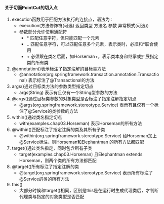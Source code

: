 #### 关于切面PointCut的切入点
1. execution函数用于匹配方法执行的连接点，语法为：
    - execution(方法修饰符(可选)  返回类型  方法名  参数  异常模式(可选))
    - 参数部分允许使用通配符
        - \*  匹配任意字符，但只能匹配一个元素
        - .. 匹配任意字符，可以匹配任意多个元素，表示类时，必须和*联合使用
        - \+  必须跟在类名后面，如Horseman+，表示类本身和继承或扩展指定类的所有类
2. @annotation()表示标注了指定注解的目标类方法
    - @annotation(org.springframework.transaction.annotation.Transactional) 表示标注了@Transactional的方法
3. args()通过目标类方法的参数类型指定切点
    - args(String) 表示有且仅有一个String型参数的方法
4. @args()通过目标类参数的对象类型是否标注了指定注解指定切点
    - @args(org.springframework.stereotype.Service) 表示有且仅有一个标注了@Service的类参数的方法
5. within()通过类名指定切点
    - with(examples.chap03.Horseman) 表示Horseman的所有方法
6. @within()匹配标注了指定注解的类及其所有子类
    - @within(org.springframework.stereotype.Service) 给Horseman加上@Service标注，则Horseman和Elephantman 的所有方法都匹配
7. target()通过类名指定，同时包含所有子类
    - target(examples.chap03.Horseman)  且Elephantman extends Horseman，则两个类的所有方法都匹配
8. @target()所有标注了指定注解的类
    - @target(org.springframework.stereotype.Service) 表示所有标注了@Service的类的所有方法
9. this()
    - 大部分时候和target()相同，区别是this是在运行时生成代理类后，才判断代理类与指定的对象类型是否匹配
